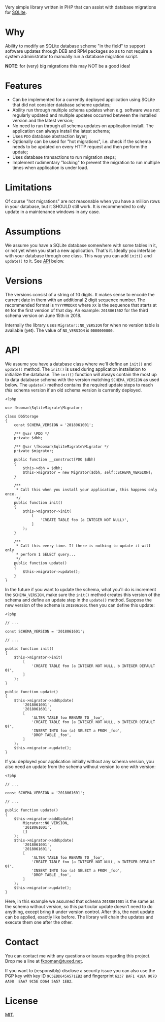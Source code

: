 Very simple library written in PHP that can assist with database migrations for 
[SQLite](https://www.sqlite.org/index.html).

# Why

Ability to modify an SQLite database scheme "in the field" to support software 
updates through DEB and RPM packages so as to not require a system 
administrator to manually run a database migration script.

**NOTE**: for (very) big migrations this may NOT be a good idea!

# Features

* Can be implemented for a currently deployed application using SQLite that
  did not consider database scheme updates;
* Ability run through multiple schema updates when e.g. software was not 
  regularly updated and multiple updates occurred between the installed version
  and the latest version;
* No need to run through all schema updates on application install. The 
  application can always install the latest schema;
* Uses `PDO` database abstraction layer;
* Optionally can be used for "hot migrations", i.e. check if the schema needs 
  to be updated on every HTTP request and then perform the update;
* Uses database transactions to run migration steps;
* Implement rudimentary "locking" to prevent the migration to run multiple 
  times when application is under load.

# Limitations

Of course "hot migrations" are not reasonable when you have a million rows in
your database, but it SHOULD still work. It is recommended to only update in
a maintenance windows in any case.

# Assumptions

We assume you have a SQLite database somewhere with some tables in it, or not 
yet when you start a new application. That's it. Ideally you interface with 
your database through one class. This way you can add `init()` and `update()` 
to it. See [API](#api) below.

# Versions

The versions consist of a string of 10 digits. It makes sense to encode the 
current date in them with an additional 2 digit sequence number. The 
recommended format is `YYYYMMDDXX` where `XX` is the sequence that starts at 
`00` for the first version of that day. An example: `2018061502` for the 
third schema version on June 15th in 2018.

Internally the library uses `Migrator::NO_VERSION` for when no version table is 
available (yet). The value of `NO_VERSION` is `0000000000`.

# API

We assume you have a database class where we'll define an `init()` and 
`update()` method. The `init()` is used during application installation to 
initialize the database. The `init()` function will always contain the most up 
to data database schema with the version matching `SCHEMA_VERSION` as used 
below. The `update()` method contains the required update steps to reach *this* 
schema version if an old schema version is currently deployed.

    <?php

    use fkooman\SqliteMigrate\Migrator;

    class DbStorage
    {
        const SCHEMA_VERSION = '2018061001';

        /** @var \PDO */
        private $dbh;

        /** @var \fkooman\SqliteMigrate\Migrator */
        private $migrator;

        public function __construct(PDO $dbh)
        {
            $this->dbh = $dbh;
            $this->migrator = new Migrator($dbh, self::SCHEMA_VERSION);
        }

        /**
         * Call this when you install your application, this happens only once.
         */
        public function init()
        {
            $this->migrator->init(
                [
                    'CREATE TABLE foo (a INTEGER NOT NULL)',
                ]
            );
        }

        /**
         * Call this every time. If there is nothing to update it will only
         * perform 1 SELECT query...
         */
        public function update()
        {
            $this->migrator->update();
        }
    }

In the future if you want to update the schema, what you'll do is increment the 
`SCHEMA_VERSION`, make sure the `init()` method creates this version of the 
schema and define an update step in the `update()` method. Suppose the new 
version of the schema is `2018061601` then you can define this update:

    <?php 

    // ...

    const SCHEMA_VERSION = '2018061601';

    // ...

    public function init()
    {
        $this->migrator->init(
            [
                'CREATE TABLE foo (a INTEGER NOT NULL, b INTEGER DEFAULT 0)',
            ]
        );
    }

    public function update()
    {
        $this->migrator->addUpdate(
            '2018061001',
            '2018061601',
            [
                'ALTER TABLE foo RENAME TO _foo',
                'CREATE TABLE foo (a INTEGER NOT NULL, b INTEGER DEFAULT 0)',
                'INSERT INTO foo (a) SELECT a FROM _foo',
                'DROP TABLE _foo',
            ]
        );
        $this->migrator->update();
    }

If you deployed your application initially without any schema version, you 
also need an update from the schema without version to one with version:

    <?php

    // ...

    const SCHEMA_VERSION = '2018061601';

    // ...

    public function update()
    {
        $this->migrator->addUpdate(
            Migrator::NO_VERSION,
            '2018061001',
            []
        );
        $this->migrator->addUpdate(
            '2018061001',
            '2018061601',
            [
                'ALTER TABLE foo RENAME TO _foo',
                'CREATE TABLE foo (a INTEGER NOT NULL, b INTEGER DEFAULT 0)',
                'INSERT INTO foo (a) SELECT a FROM _foo',
                'DROP TABLE _foo',
            ]
        );
        $this->migrator->update();
    }

Here, in this example we assumed that schema `2018061001` is the same as the 
schema without version, so this particular update doesn't need to do anything, 
except bring it under version control. After this, the next update can be 
applied, exactly like before. The library will chain the updates and execute
them one after the other.

# Contact

You can contact me with any questions or issues regarding this project. Drop
me a line at [fkooman@tuxed.net](mailto:fkooman@tuxed.net).

If you want to (responsibly) disclose a security issue you can also use the
PGP key with key ID `9C5EDD645A571EB2` and fingerprint
`6237 BAF1 418A 907D AA98  EAA7 9C5E DD64 5A57 1EB2`.

# License

[MIT](LICENSE).
